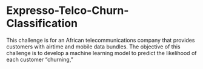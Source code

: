 # Expresso-Telco-Churn-Classification
This challenge is for an African telecommunications company that provides customers with airtime and mobile data bundles. The objective of this challenge is to develop a machine learning model to predict the likelihood of each customer “churning,”
